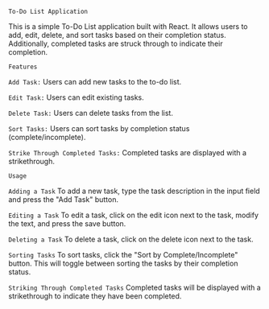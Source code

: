 `To-Do List Application`

This is a simple To-Do List application built with React. It allows users to add, edit, delete, and sort tasks based on their completion status. Additionally, completed tasks are struck through to indicate their completion.

`Features`

`Add Task:` Users can add new tasks to the to-do list.

`Edit Task:` Users can edit existing tasks.

`Delete Task:` Users can delete tasks from the list.

`Sort Tasks:` Users can sort tasks by completion status (complete/incomplete).

`Strike Through Completed Tasks:` Completed tasks are displayed with a strikethrough.

`Usage`

`Adding a Task`
To add a new task, type the task description in the input field and press the "Add Task" button.

`Editing a Task`
To edit a task, click on the edit icon next to the task, modify the text, and press the save button.

`Deleting a Task`
To delete a task, click on the delete icon next to the task.

`Sorting Tasks`
To sort tasks, click the "Sort by Complete/Incomplete" button. This will toggle between sorting the tasks by their completion status.

`Striking Through Completed Tasks`
Completed tasks will be displayed with a strikethrough to indicate they have been completed.
